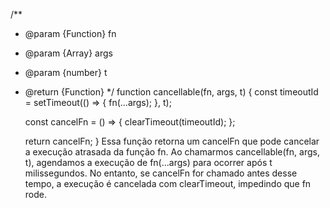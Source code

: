 /**
 * @param {Function} fn 
 * @param {Array} args 
 * @param {number} t 
 * @return {Function} 
 */
function cancellable(fn, args, t) {
    const timeoutId = setTimeout(() => {
        fn(...args);
    }, t);

    const cancelFn = () => {
        clearTimeout(timeoutId);
    };

    return cancelFn;
}
Essa função retorna um cancelFn que pode cancelar a execução atrasada da função fn. Ao chamarmos cancellable(fn, args, t), agendamos a execução de fn(...args) para ocorrer após t milissegundos. No entanto, se cancelFn for chamado antes desse tempo, a execução é cancelada com clearTimeout, impedindo que fn rode.